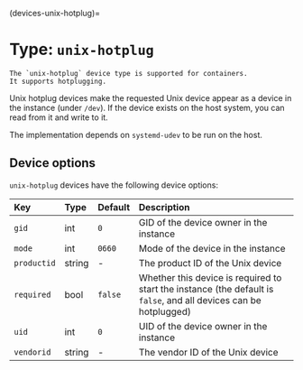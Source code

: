 (devices-unix-hotplug)=
# Type: `unix-hotplug`

```{note}
The `unix-hotplug` device type is supported for containers.
It supports hotplugging.
```

Unix hotplug devices make the requested Unix device appear as a device in the instance (under `/dev`).
If the device exists on the host system, you can read from it and write to it.

The implementation depends on `systemd-udev` to be run on the host.

## Device options

`unix-hotplug` devices have the following device options:

Key         | Type      | Default           | Description
:--         | :--       | :--               | :--
`gid`       | int       | `0`               | GID of the device owner in the instance
`mode`      | int       | `0660`            | Mode of the device in the instance
`productid` | string    | -                 | The product ID of the Unix device
`required`  | bool      | `false`           | Whether this device is required to start the instance (the default is `false`, and all devices can be hotplugged)
`uid`       | int       | `0`               | UID of the device owner in the instance
`vendorid`  | string    | -                 | The vendor ID of the Unix device
